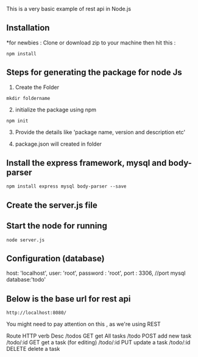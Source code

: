 This is a very basic example of rest api in Node.js 

## Installation

*for newbies : Clone or download zip to your machine then hit this :

`npm install`

## Steps for generating the package for node Js

1. Create the Folder 

`mkdir foldername`

2. initialize the package using npm

`npm init` 

3. Provide the details like 'package name, version and description etc'

4. package.json will created in folder


## Install the express framework, mysql and body-parser

`npm install express mysql body-parser --save`

## Create the server.js file

## Start the node for running

`node server.js`


## Configuration (database)

host: 'localhost',
user: 'root',
password : 'root',
port : 3306, //port mysql
database:'todo'	


## Below is the base url for rest api
`http://localhost:8080/`

You might need to pay attention on this , as we're using REST 

Route			HTTP verb	Desc
/todos			GET			get	All tasks
/todo			POST		add new task
/todo/:id		GET			get a task (for editing)
/todo/:id		PUT			update a task
/todo/:id		DELETE		delete a task